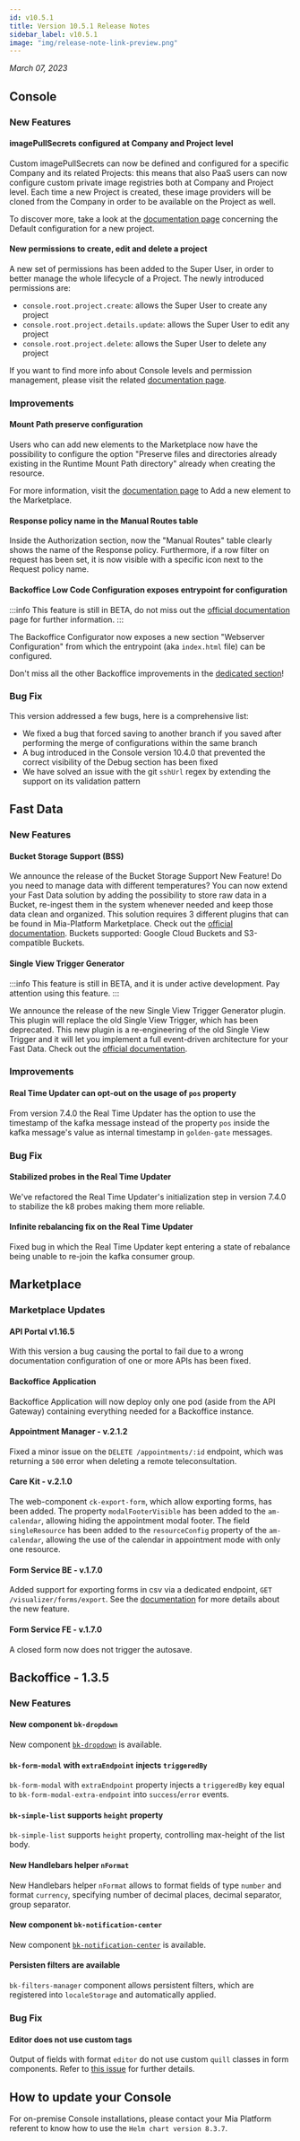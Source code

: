 ```yaml
---
id: v10.5.1
title: Version 10.5.1 Release Notes
sidebar_label: v10.5.1
image: "img/release-note-link-preview.png"
---
```


_March 07, 2023_

## Console

### New Features

#### imagePullSecrets configured at Company and Project level 

Custom imagePullSecrets can now be defined and configured for a specific Company and its related Projects: this means that also PaaS users can now configure custom private image registries both at Company and Project level. Each time a new Project is created, these image providers will be cloned from the Company in order to be available on the Project as well.

To discover more, take a look at the [documentation page](/development_suite/company/create.mdx#default-configuration-for-a-new-project) concerning the Default configuration for a new project.

#### New permissions to create, edit and delete a project

A new set of permissions has been added to the Super User, in order to better manage the whole lifecycle of a Project. The newly introduced permissions are:

* `console.root.project.create`: allows the Super User to create any project
* `console.root.project.details.update`: allows the Super User to edit any project
* `console.root.project.delete`: allows the Super User to delete any project 

If you want to find more info about Console levels and permission management, please visit the related [documentation page](/development_suite/identity-and-access-management/console-levels-and-permission-management.md).

### Improvements

#### Mount Path preserve configuration 

Users who can add new elements to the Marketplace now have the possibility to configure the option "Preserve files and directories already existing in the Runtime Mount Path directory" already when creating the resource.

For more information, visit the [documentation page](/marketplace/add_to_marketplace/contributing_overview.md) to Add a new element to the Marketplace.

#### Response policy name in the Manual Routes table

Inside the Authorization section, now the "Manual Routes" table clearly shows the name of the Response policy. Furthermore, if a row filter on request has been set, it is now visible with a specific icon next to the Request policy name.

#### Backoffice Low Code Configuration exposes entrypoint for configuration

:::info
This feature is still in BETA, do not miss out the [official documentation](/business_suite/backoffice-configurator/overview.md) page for further information.
:::

The Backoffice Configurator now exposes a new section "Webserver Configuration" from which the entrypoint (aka `index.html` file) can be configured.

Don't miss all the other Backoffice improvements in the [dedicated section](#backoffice---135)!

### Bug Fix

This version addressed a few bugs, here is a comprehensive list:

* We fixed a bug that forced saving to another branch if you saved after performing the merge of configurations within the same branch
* A bug introduced in the Console version 10.4.0 that prevented the correct visibility of the Debug section has been fixed
* We have solved an issue with the git `sshUrl` regex by extending the support on its validation pattern 

## Fast Data

### New Features

#### Bucket Storage Support (BSS)

We announce the release of the Bucket Storage Support New Feature! Do you need to manage data with different temperatures? You can now extend your Fast Data solution by adding the possibility to store raw data in a Bucket, re-ingest them in the system whenever needed and keep those data clean and organized. This solution requires 3 different plugins that can be found in Mia-Platform Marketplace. Check out the [official documentation](/fast_data/bucket_storage_support/overview.md).
Buckets supported: Google Cloud Buckets and S3-compatible Buckets.

#### Single View Trigger Generator

:::info
This feature is still in BETA, and it is under active development. Pay attention using this feature.
:::

We announce the release of the new Single View Trigger Generator plugin. This plugin will replace the old Single View Trigger, which has been deprecated. This new plugin is a re-engineering of the old Single View Trigger and it will let you implement a full event-driven architecture for your Fast Data. Check out the [official documentation](/fast_data/single_view_trigger_generator.md).

### Improvements

#### Real Time Updater can opt-out on the usage of `pos` property

From version 7.4.0 the Real Time Updater has the option to use the timestamp of the kafka message instead of the property `pos` inside the kafka message's value as internal timestamp in `golden-gate` messages.

### Bug Fix

#### Stabilized probes in the Real Time Updater

We've refactored the Real Time Updater's initialization step in version 7.4.0 to stabilize the k8 probes making them more reliable.

#### Infinite rebalancing fix on the Real Time Updater

Fixed bug in which the Real Time Updater kept entering a state of rebalance being unable to re-join the kafka consumer group.

## Marketplace

### Marketplace Updates

#### API Portal v1.16.5

With this version a bug causing the portal to fail due to a wrong documentation configuration of one or more APIs has been fixed.

#### Backoffice Application

Backoffice Application will now deploy only one pod (aside from the API Gateway) containing everything needed for a Backoffice instance.

#### Appointment Manager - v.2.1.2

Fixed a minor issue on the `DELETE /appointments/:id` endpoint, which was returning a `500` error when deleting a remote teleconsultation.

#### Care Kit - v.2.1.0

The web-component `ck-export-form`, which allow exporting forms, has been added.
The property `modalFooterVisible` has been added to the `am-calendar`, allowing hiding the appointment modal footer.
The field `singleResource` has been added to the `resourceConfig` property of the `am-calendar`, allowing the use of the calendar in appointment mode with only one resource.

#### Form Service BE - v.1.7.0

Added support for exporting forms in csv via a dedicated endpoint, `GET /visualizer/forms/export`.
See the [documentation](/runtime_suite/form-service-backend/10_overview.md) for more details about the new feature.

#### Form Service FE - v.1.7.0

A closed form now does not trigger the autosave.

## Backoffice - 1.3.5

### New Features

#### New component `bk-dropdown`

New component [`bk-dropdown`](/business_suite/backoffice/components/buttons.md#bk-dropdown) is available.

#### `bk-form-modal` with `extraEndpoint` injects `triggeredBy`

`bk-form-modal` with `extraEndpoint` property injects a `triggeredBy` key equal to `bk-form-modal-extra-endpoint` into `success`/`error` events.

#### `bk-simple-list` supports `height` property

`bk-simple-list` supports `height` property, controlling max-height of the list body.

#### New Handlebars helper `nFormat`

New Handlebars helper `nFormat` allows to format fields of type `number` and format `currency`, specifying number of decimal places, decimal separator, group separator.

#### New component `bk-notification-center`

New component [`bk-notification-center`](/business_suite/backoffice/components/misc.md#bk-notification-center) is available.

#### Persisten filters are available

`bk-filters-manager` component allows persistent filters, which are registered into `localeStorage` and automatically applied.

### Bug Fix

#### Editor does not use custom tags

Output of fields with format `editor` do not use custom `quill` classes in form components. Refer to [this issue](https://github.com/zenoamaro/react-quill/issues/553) for further details.


## How to update your Console

For on-premise Console installations, please contact your Mia Platform referent to know how to use the `Helm chart version 8.3.7`.

